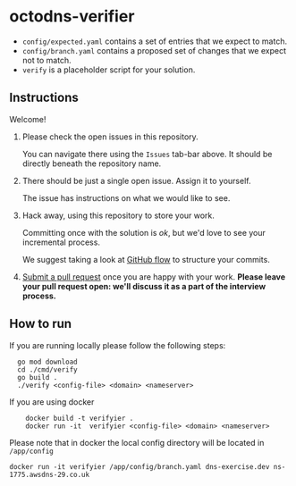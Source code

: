 # octodns-verifier

 * `config/expected.yaml` contains a set of entries that we expect to match.
 * `config/branch.yaml` contains a proposed set of changes that we expect not to match.
 * `verify` is a placeholder script for your solution.
 
 ## Instructions
 
Welcome!

1.  Please check the open issues in this repository.

    You can navigate there using the `Issues` tab-bar above.  It should be directly beneath the repository name.
2.  There should be just a single open issue.  Assign it to yourself.

    The issue has instructions on what we would like to see.
3.  Hack away, using this repository to store your work.

    Committing once with the solution is *ok*, but we'd love to see your incremental process.
    
    We suggest taking a look at [GitHub flow](https://guides.github.com/introduction/flow/) to structure your commits.
4.  [Submit a pull request](https://help.github.com/articles/creating-a-pull-request/) once you are happy with your work. **Please leave your pull request open: we'll discuss it as a part of the interview process.**

## How to run

If you are running locally please follow the following steps:

```shell
  go mod download
  cd ./cmd/verify
  go build .
  ./verify <config-file> <domain> <nameserver>
```

If you are using docker

```shell
    docker build -t verifyier .
    docker run -it  verifyier <config-file> <domain> <nameserver>
```

Please note that in docker the local config directory will be located in `/app/config`

`docker run -it verifyier /app/config/branch.yaml dns-exercise.dev ns-1775.awsdns-29.co.uk`